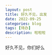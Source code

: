 ```yaml
---
layout: post
title: 好久不见，出发
date: 2022-09-25
categories: blog
tags: [待办]
description: 啦啦啦
---
```




好久不见，你们好么
